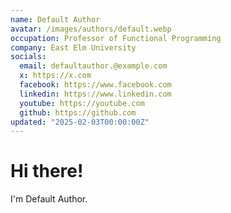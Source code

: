 ```yaml
---
name: Default Author
avatar: /images/authors/default.webp
occupation: Professor of Functional Programming
company: East Elm University
socials:
  email: defaultauthor.@example.com
  x: https://x.com
  facebook: https://www.facebook.com
  linkedin: https://www.linkedin.com
  youtube: https://youtube.com
  github: https://github.com
updated: "2025-02-03T00:00:00Z"
---
```


# Hi there!

I'm Default Author.

